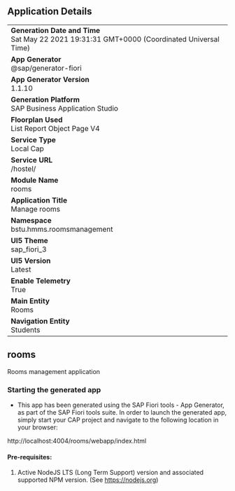 ## Application Details
|               |
| ------------- |
|**Generation Date and Time**<br>Sat May 22 2021 19:31:31 GMT+0000 (Coordinated Universal Time)|
|**App Generator**<br>@sap/generator-fiori|
|**App Generator Version**<br>1.1.10|
|**Generation Platform**<br>SAP Business Application Studio|
|**Floorplan Used**<br>List Report Object Page V4|
|**Service Type**<br>Local Cap|
|**Service URL**<br>/hostel/
|**Module Name**<br>rooms|
|**Application Title**<br>Manage rooms|
|**Namespace**<br>bstu.hmms.roomsmanagement|
|**UI5 Theme**<br>sap_fiori_3|
|**UI5 Version**<br>Latest|
|**Enable Telemetry**<br>True|
|**Main Entity**<br>Rooms|
|**Navigation Entity**<br>Students|

## rooms

Rooms management application

### Starting the generated app

-   This app has been generated using the SAP Fiori tools - App Generator, as part of the SAP Fiori tools suite.  In order to launch the generated app, simply start your CAP project and navigate to the following location in your browser:

http://localhost:4004/rooms/webapp/index.html

#### Pre-requisites:

1. Active NodeJS LTS (Long Term Support) version and associated supported NPM version.  (See https://nodejs.org)


